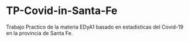 # TP-Covid-in-Santa-Fe
Trabajo Practico de la materia EDyA1 basado en estadisticas del Covid-19 en la provincia de Santa Fe.
